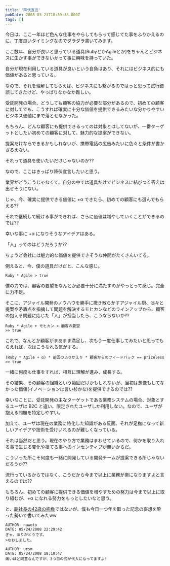 ```yaml
---
title: '降伏宣言'
pubDate: 2008-05-23T18:59:38.000Z
tags: []
---
```


今日は、ここ一年ほど色んな仕事をやらしてもらって感じてた事をふりかえるのに、丁度良いタイミングなのでダラダラ書いてみます。

ここ数年、自分が良いと思っている道具(RubyとかAgileとか)をちゃんとビジネスに生かす事ができないかって事に興味を持っていた。

自分が現在利用している道具が良いという自負はあり、それにはビジネス的にも価値があると思っている。

なので、それを理解してもらえば、ビジネスにも繋がるのではっと思って試行錯誤してきたけど、やっぱりなかなか難しい。

受託開発の場合、どうしても顧客の協力が必要な部分があるので、初めての顧客に対してでも、こうすれば確実に十分な価値を提供できるみたいな分かりやすいビジネス価値にまで落とせなかった。

もちろん、どんな顧客にも提供できるってのは対象とはしてないが、一番ターゲットとしたい初めての顧客に対して、魅力的な提案ができない。

提案だけならできるかもしれないが、携帯電話の広告みたいに色々と条件が書かざるえない。

それって道具を使いたいだけじゃないのか??

なので、ここはきっぱり降伏宣言したいと思う。

業界がどうこうじゃなくて、自分の中では道具だけでビジネスに結びつく答えは出せそうにない。

じゃ、今、確実に提供できる価値に +α できたら、初めての顧客にも選んでもらえる??

それで継続して続ける事ができれば、さらに価値は増やしていくことができるのでは??

幸いな事に +α になりそうなアイデアはある。

「人」ってのはどうだろうか??

ちょうど会社には魅力的な価値を提供できそうな仲間がたくさんいてる。

例えると、今、僕の道具だけだと、こんな感じ。

```
Ruby * Agile > true
```

僕の力では、顧客の要望をなんとか必要十分に満たすのがやっとって感じ。完全に力不足。

そこに、アジャイル開発のノウハウを勝手に撒き散らかすアジャイル厨、淡々と提案や矛盾点を指摘して問題を解決するモヒカンなどのラインアップから、顧客の抱える問題に応じた「人」が担当したら、こうならないか??

```
Ruby * Agile + モヒカン > 顧客の要望
>> true
```

これで、なんとか顧客がまあまま満足し、次もう一度仕事してみたいと思ってもらえれば、次はこうなれる気がする。

```
(Ruby * Agile + α) * 前回のふりかえり * 顧客からのフィードバック == priceless
>> true
```

一緒に何度も仕事をすれば、相互に理解が進み、成長する。

その結果、その顧客の組織という範囲だけかもしれないが、当初は想像もしてなかった価値(イノベーションは言い杉かな)を提供できるのでは??

幸いなことに、受託開発の主なターゲットである業務システムの場合、対象とするユーザは B2C と違い、限定されたユーザしか利用しない。なので、ユーザが抱える問題を特定しやすい。

加えて、ユーザは現在の業務に特化した知識がある反面、それが足枷になって新しいアイデアや技術を受けいれるのが難しくなっている。

それは当然だと思う。現在のやり方で業務はまわせているので、何かを取り入れる事で生じる変化や捨てる事へのインセンティブが無いからだ。

こういった所こそ何度も一緒に開発している開発チームが提案できる所じゃないだろうか??

流行っているからではなく、こうだから今まで以上に業務が楽になりますよと言えるのでは??

もちろん、初めての顧客に提供できる価値を増やすための努力は今まで以上に取り組むが、+α になれる努力をもっとしたいなと思う。

と、[副社長の42歳の抱負](http://blogs.itmedia.co.jp/hiranabe/2008/05/42-6719.html)ではないが、僕も今日一つ年を取った記念の妄想を酔った勢いで書いてみたww

```comment
AUTHOR: nawoto
DATE: 05/24/2008 22:29:42
ぎゃ、ありがとうです。
>なおしました。
```

```comment
AUTHOR: ursm
DATE: 05/24/2008 18:10:47
痛いほど同意なんですが、3つ目の式が代入になってますよ!
```
